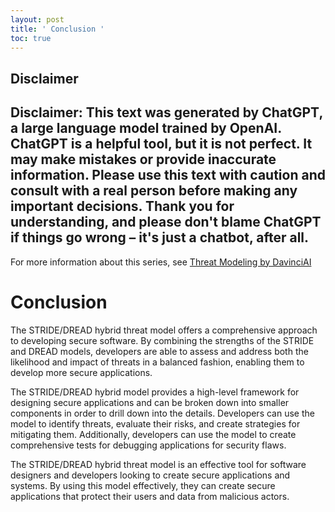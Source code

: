 ```yaml
---
layout: post
title: ' Conclusion '
toc: true
---
```

## Disclaimer
 Disclaimer: This text was generated by **ChatGPT**, a large language model trained by OpenAI. ChatGPT is a helpful tool, but it is not perfect. It may make mistakes or provide inaccurate information. Please use this text with caution and consult with a real person before making any important decisions. Thank you for understanding, and please don't blame ChatGPT if things go wrong – it's just a chatbot, after all.
---
 For more information about this series, see [Threat Modeling by DavinciAI](./2022-12-10-threat-modeling-by-DavinciAI.md)



# Conclusion 

The STRIDE/DREAD hybrid threat model offers a comprehensive approach to developing secure software. By combining the strengths of the STRIDE and DREAD models, developers are able to assess and address both the likelihood and impact of threats in a balanced fashion, enabling them to develop more secure applications.

The STRIDE/DREAD hybrid model provides a high-level framework for designing secure applications and can be broken down into smaller components in order to drill down into the details. Developers can use the model to identify threats, evaluate their risks, and create strategies for mitigating them. Additionally, developers can use the model to create comprehensive tests for debugging applications for security flaws. 

The STRIDE/DREAD hybrid threat model is an effective tool for software designers and developers looking to create secure applications and systems. By using this model effectively, they can create secure applications that protect their users and data from malicious actors.